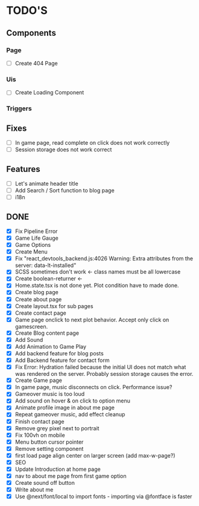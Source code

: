# TODO'S

## Components

### Page

- [ ] Create 404 Page

### Uis

- [ ] Create Loading Component

### Triggers

## Fixes

- [ ] In game page, read complete on click does not work correctly
- [ ] Session storage does not work correct

## Features

- [ ] Let's animate header title
- [ ] Add Search / Sort function to blog page
- [ ] i18n

## DONE

- [x] Fix Pipeline Error
- [x] Game Life Gauge
- [x] Game Options
- [x] Create Menu
- [x] Fix "react_devtools_backend.js:4026 Warning: Extra attributes from the server: data-lt-installed"
- [x] SCSS sometimes don't work <- class names must be all lowercase
- [x] Create boolean-returner <-
- [x] Home.state.tsx is not done yet. Plot condition have to made done.
- [x] Create blog page
- [x] Create about page
- [x] Create layout.tsx for sub pages
- [x] Create contact page
- [x] Game page onclick to next plot behavior. Accept only click on gamescreen.
- [x] Create Blog content page
- [x] Add Sound
- [x] Add Animation to Game Play
- [x] Add backend feature for blog posts
- [x] Add Backend feature for contact form
- [x] Fix Error: Hydration failed because the initial UI does not match what was rendered on the server. Probably session storage causes the error.
- [x] Create Game page
- [x] In game page, music disconnects on click. Performance issue?
- [x] Gameover music is too loud
- [x] Add sound on hover & on click to option menu
- [x] Animate profile image in about me page
- [x] Repeat gameover music, add effect cleanup
- [x] Finish contact page
- [x] Remove grey pixel next to portrait
- [x] Fix 100vh on mobile
- [x] Menu button cursor pointer
- [x] Remove setting component
- [x] first load page align center on larger screen (add max-w-page?)
- [x] SEO
- [x] Update Introduction at home page
- [x] nav to about me page from first game option
- [x] Create sound off button
- [x] Write about me
- [x] Use @next/font/local to import fonts - importing via @fontface is faster
